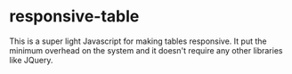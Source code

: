 # responsive-table
This is a super light Javascript for making tables responsive. It put the minimum overhead on the system and it doesn't require any other libraries like JQuery.
